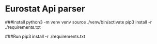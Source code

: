 # Eurostat Api parser
###Install
    python3 -m venv venv
    source ./venv/bin/activate
    pip3 install -r ./requirements.txt

###Run
    pip3 install -r ./requirements.txt
